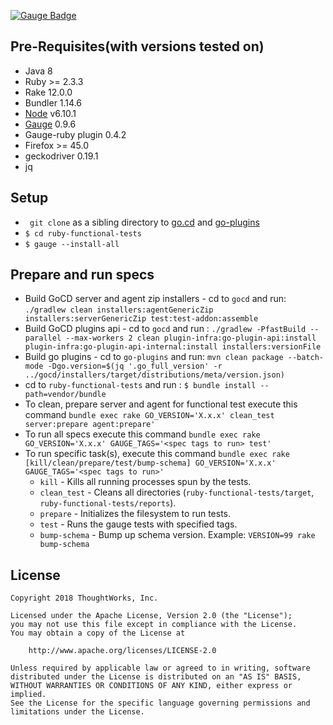 [![Gauge
Badge](https://cdn.rawgit.com/getgauge/getgauge.github.io/master/Gauge_Badge.svg)](http://getgauge.io)

## Pre-Requisites(with versions tested on)
* Java 8
* Ruby >= 2.3.3
* Rake 12.0.0
* Bundler 1.14.6
* [Node](https://nodejs.org/en/) v6.10.1
* [Gauge](http://getgauge.io) 0.9.6
* Gauge-ruby plugin 0.4.2
* Firefox >= 45.0
* geckodriver 0.19.1
* jq

## Setup
* ``` git clone``` as a sibling directory to
  [go.cd](https://github.com/gocd/gocd) and [go-plugins](https://github.com/gocd/go-plugins)
* ```$ cd ruby-functional-tests```
* ```$ gauge --install-all```

## Prepare and run specs

* Build GoCD server and agent zip installers - cd to ```gocd``` and run: ```./gradlew clean installers:agentGenericZip installers:serverGenericZip test:test-addon:assemble```
* Build GoCD plugins api - cd to ```gocd``` and run :
```./gradlew -PfastBuild --parallel --max-workers 2 clean plugin-infra:go-plugin-api:install plugin-infra:go-plugin-api-internal:install installers:versionFile```
* Build go plugins - cd to ```go-plugins``` and run: ```mvn clean package --batch-mode -Dgo.version=$(jq '.go_full_version' -r ../gocd/installers/target/distributions/meta/version.json)```
* cd to ```ruby-functional-tests``` and run : ```$ bundle install --path=vendor/bundle```
* To clean, prepare server and agent for functional test execute this command ```bundle exec rake GO_VERSION='X.x.x' clean_test server:prepare agent:prepare'```
* To run all specs execute this command ```bundle exec rake GO_VERSION='X.x.x' GAUGE_TAGS='<spec tags to run> test'```
* To run specific task(s), execute this command ```bundle exec rake [kill/clean/prepare/test/bump-schema] GO_VERSION='X.x.x' GAUGE_TAGS='<spec tags to run>'```
    * `kill` - Kills all running processes spun by the tests.
    * `clean_test` - Cleans all directories (`ruby-functional-tests/target`, `ruby-functional-tests/reports`).
    * `prepare` - Initializes the filesystem to run tests.
    * `test` - Runs the gauge tests with specified tags. 
    * `bump-schema` - Bump up schema version. Example: `VERSION=99 rake bump-schema`

## License

```plain
Copyright 2018 ThoughtWorks, Inc.

Licensed under the Apache License, Version 2.0 (the "License");
you may not use this file except in compliance with the License.
You may obtain a copy of the License at

    http://www.apache.org/licenses/LICENSE-2.0

Unless required by applicable law or agreed to in writing, software
distributed under the License is distributed on an "AS IS" BASIS,
WITHOUT WARRANTIES OR CONDITIONS OF ANY KIND, either express or implied.
See the License for the specific language governing permissions and
limitations under the License.
```
